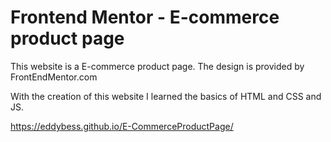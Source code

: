 # Frontend Mentor - E-commerce product page


This website is a E-commerce product page. The design is provided by FrontEndMentor.com

With the creation of this website I learned the basics of HTML and CSS and JS.

https://eddybess.github.io/E-CommerceProductPage/
